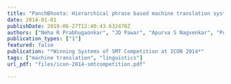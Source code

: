 ```yaml
---
title: "PanchBhoota: Hierarchical phrase based machine translation systems for five Indian languages"
date: 2014-01-01
publishDate: 2019-06-27T12:40:43.632478Z
authors: ["Neha R Prabhugaonkar", "JD Pawar", "Apurva S Nagvenkar", "Pushpak Bhattacharyya", "Diptesh Kanojia", "Manish Shrivastava"]
publication_types: ["1"]
featured: false
publication: "*Winning Systems of SMT Competition at ICON 2014*"
tags: ["machine translation", "linguistics"]
url_pdf: "files/icon-2014-smtcompetition.pdf"

---
```


